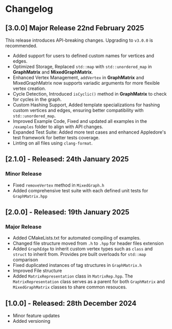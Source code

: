 # Changelog

## [3.0.0] Major Release 22nd February 2025
This release introduces API-breaking changes. Upgrading to ``v3.0.0`` is recommended.

- Added support for users to defined custom names for vertices and edges. 
- Optimized Storage, Replaced ``std::map`` with ``std::unordered_map`` in **GraphMatrix** and **MixedGraphMatrix**.
- Enhanced Vertex Management, ``addVertex`` in **GraphMatrix** and MixedGraphMatrix now supports variadic arguments for more flexible vertex creation.
- Cycle Detection, Introduced ``isCyclic()`` method in **GraphMatrix** to check for cycles in the graph.
- Custom Hashing Support, Added template specializations for hashing custom vertices and edges, ensuring better compatibility with ``std::unordered_map``.
- Improved Example Code, Fixed and updated all examples in the ``/examples`` folder to align with API changes.
- Expanded Test Suite: Added more test cases and enhanced Appledore's test framework for better tests coverage.
- Linting on all files using ``clang-format``.

## [2.1.0] - Released: 24th January 2025
### Minor Release
- Fixed ``removeVertex`` method in ``MixedGraph.h``
- Added comprehensive test suite with each defined unit tests for ``GraphMatrix.hpp`` 

## [2.0.0] - Released: 19th January 2025
### Major Release
- Added CMakeLists.txt for automated compiling of examples.
- Changed file structure moved from ``.h`` to ``.hpp`` for header files extension
- Added ``GraphEdge`` to inherit custom vertex types such as ``class`` and ``struct`` to inherit from. Provides pre built overloads for ``std::map`` comparison
- Fixed duplicated instances of tag structures in ``GraphMatrix.h``
- Improved File structure
- Added ``MatrixRepresentation`` class in ``MatrixRep.hpp``. The ``MatrixRepresentation`` class serves as a parent for both ``GraphMatrix`` and ``MixedGraphMatrix`` classes to share common resouces.


## [1.0.0] - Released: 28th December 2024
- Minor feature updates
- Added versioning
